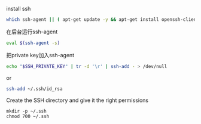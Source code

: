 install ssh

```bash
which ssh-agent || ( apt-get update -y && apt-get install openssh-client -y )
```



在后台运行ssh-agent

```bash
eval $(ssh-agent -s)
```

把private key加入ssh-agent

```bash
echo "$SSH_PRIVATE_KEY" | tr -d '\r' | ssh-add - > /dev/null
```

or

```bash
ssh-add ~/.ssh/id_rsa
```



Create the SSH directory and give it the right permissions

```
mkdir -p ~/.ssh
chmod 700 ~/.ssh
```





